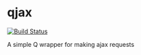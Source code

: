 # qjax

[![Build Status](https://travis-ci.org/kahnjw/qjax.png)](https://travis-ci.org/kahnjw/qjax)

A simple Q wrapper for making ajax requests
